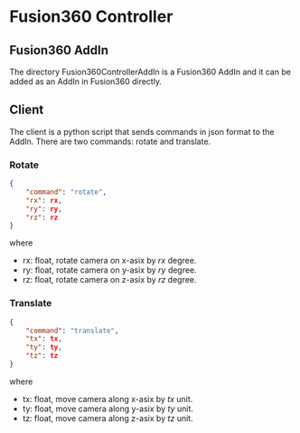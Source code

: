 # Fusion360 Controller

## Fusion360 AddIn
The directory Fusion360ControllerAddIn is a Fusion360 AddIn and it can be added as an AddIn in Fusion360 directly.

## Client
The client is a python script that sends commands in json format to the AddIn. There are two commands: rotate and translate.

### Rotate
```JSON
{
    "command": "rotate",
    "rx": rx,
    "ry": ry,
    "rz": rz
}
```
where
* rx: float, rotate camera on x-asix by _rx_ degree.
* ry: float, rotate camera on y-asix by _ry_ degree.
* rz: float, rotate camera on z-asix by _rz_ degree.


### Translate
```JSON
{
    "command": "translate",
    "tx": tx,
    "ty": ty,
    "tz": tz
}
```
where
* tx: float, move camera along x-asix by _tx_ unit.
* ty: float, move camera along y-asix by _ty_ unit.
* tz: float, move camera along z-asix by _tz_ unit.

